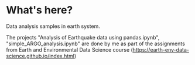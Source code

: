 # What's here?
Data analysis samples in earth system.

The projects "Analysis of Earthquake data using pandas.ipynb", "simple_ARGO_analysis.ipynb" are done by me as part of the assignments from Earth and Environmental Data Science course (https://earth-env-data-science.github.io/index.html)






